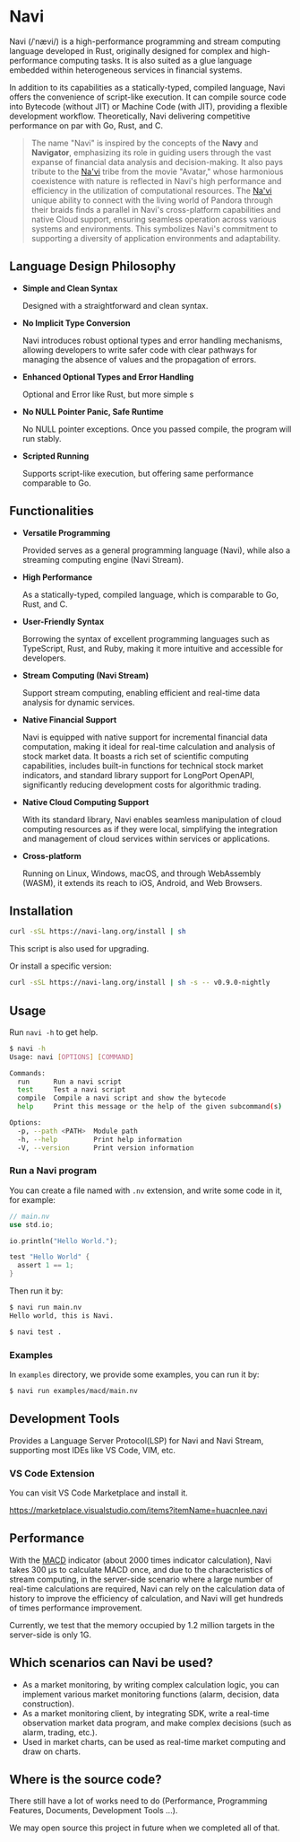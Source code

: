 # Navi

Navi (/ˈnævi/) is a high-performance programming and stream computing language developed in Rust, originally designed for complex and high-performance computing tasks. It is also suited as a glue language embedded within heterogeneous services in financial systems.

In addition to its capabilities as a statically-typed, compiled language, Navi offers the convenience of script-like execution. It can compile source code into Bytecode (without JIT) or Machine Code (with JIT), providing a flexible development workflow. Theoretically, Navi delivering competitive performance on par with Go, Rust, and C.

> The name "Navi" is inspired by the concepts of the **Navy** and **Navigator**, emphasizing its role in guiding users through the vast expanse of financial data analysis and decision-making. It also pays tribute to the [Na'vi](https://learnnavi.org) tribe from the movie "Avatar," whose harmonious coexistence with nature is reflected in Navi's high performance and efficiency in the utilization of computational resources. The [Na'vi](https://learnnavi.org) unique ability to connect with the living world of Pandora through their braids finds a parallel in Navi's cross-platform capabilities and native Cloud support, ensuring seamless operation across various systems and environments. This symbolizes Navi's commitment to supporting a diversity of application environments and adaptability.

## Language Design Philosophy

- **Simple and Clean Syntax**

  Designed with a straightforward and clean syntax.

- **No Implicit Type Conversion**

  Navi introduces robust optional types and error handling mechanisms, allowing developers to write safer code with clear pathways for managing the absence of values and the propagation of errors.
  
- **Enhanced Optional Types and Error Handling**

  Optional and Error like Rust, but more simple s
  
- **No NULL Pointer Panic, Safe Runtime**

  No NULL pointer exceptions. Once you passed compile, the program will run stably.
  
- **Scripted Running**

  Supports script-like execution, but offering same performance comparable to Go.

## Functionalities

- **Versatile Programming**

  Provided serves as a general programming language (Navi), while also a streaming computing engine (Navi Stream).

- **High Performance**

  As a statically-typed, compiled language, which is comparable to Go, Rust, and C.
  
- **User-Friendly Syntax**

  Borrowing the syntax of excellent programming languages such as TypeScript, Rust, and Ruby, making it more intuitive and accessible for developers.

- **Stream Computing (Navi Stream)**

  Support stream computing, enabling efficient and real-time data analysis for dynamic services.
  
- **Native Financial Support**

  Navi is equipped with native support for incremental financial data computation, making it ideal for real-time calculation and analysis of stock market data.
  It boasts a rich set of scientific computing capabilities, includes built-in functions for technical stock market indicators, and standard library support for
  LongPort OpenAPI, significantly reducing development costs for algorithmic trading.
  
- **Native Cloud Computing Support**

  With its standard library, Navi enables seamless manipulation of cloud computing resources as if they were local, simplifying the integration and management of cloud services within services or applications.
  
- **Cross-platform**

  Running on Linux, Windows, macOS, and through WebAssembly (WASM), it extends its reach to iOS, Android, and Web Browsers.

## Installation

```bash
curl -sSL https://navi-lang.org/install | sh
```

This script is also used for upgrading.

Or install a specific version:

```bash
curl -sSL https://navi-lang.org/install | sh -s -- v0.9.0-nightly
```

## Usage

Run `navi -h` to get help.

```bash
$ navi -h
Usage: navi [OPTIONS] [COMMAND]

Commands:
  run      Run a navi script
  test     Test a navi script
  compile  Compile a navi script and show the bytecode
  help     Print this message or the help of the given subcommand(s)

Options:
  -p, --path <PATH>  Module path
  -h, --help         Print help information
  -V, --version      Print version information
```

### Run a Navi program

You can create a file named with `.nv` extension, and write some code in it, for example:

```rust
// main.nv
use std.io;

io.println("Hello World.");

test "Hello World" {
  assert 1 == 1;
}
```

Then run it by:

```bash
$ navi run main.nv
Hello world, this is Navi.

$ navi test .
```

### Examples

In `examples` directory, we provide some examples, you can run it by:

```bash
$ navi run examples/macd/main.nv
```

## Development Tools

Provides a Language Server Protocol(LSP) for Navi and Navi Stream, supporting most IDEs like VS Code, VIM, etc.

### VS Code Extension

You can visit VS Code Marketplace and install it.

https://marketplace.visualstudio.com/items?itemName=huacnlee.navi

## Performance

With the [MACD](https://en.wikipedia.org/wiki/MACD) indicator (about 2000 times indicator calculation), Navi takes 300 µs to calculate MACD once, and due to the characteristics of stream computing, in the server-side scenario where a large number of real-time calculations are required, Navi can rely on the calculation data of history to improve the efficiency of calculation, and Navi will get hundreds of times performance improvement.

Currently, we test that the memory occupied by 1.2 million targets in the server-side is only 1G.

## Which scenarios can Navi be used?

- As a market monitoring, by writing complex calculation logic, you can implement various market monitoring functions (alarm, decision, data construction).
- As a market monitoring client, by integrating SDK, write a real-time observation market data program, and make complex decisions (such as alarm, trading, etc.).
- Used in market charts, can be used as real-time market computing and draw on charts.

## Where is the source code?

There still have a lot of works need to do (Performance, Programming Features, Documents, Development Tools ...).

We may open source this project in future when we completed all of that.
